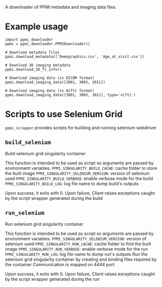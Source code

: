 A downloader of PPMI metadata and imaging data files.

# Example usage

```
import ppmi_downloader
ppmi = ppmi_downloader.PPMIDownloader()

# Download metadata files
ppmi.download_metadata(['Demographics.csv', 'Age_at_visit.csv'])

# Download 3D imaging metadata
ppmi.download_3D_T1_info()

# Download imaging data (in DICOM format)
ppmi.download_imaging_data([3001, 3003, 3011])

# Download imaging data (in Nifti format)
ppmi.download_imaging_data([3001, 3003, 3011], type='nifti')

```

# Scripts to use Selenium Grid 

`ppmi_scrapper` provides scripts for building and running
selenium webdriver 

## `build_selenium`

Build selenium grid singularity container

This function is intended to be used as script
so arguments are passed by environment variables.
`PPMI_SINGULARITY_BUILD_CACHE`: cache folder to store the built image
`PPMI_SINGULARITY_SELENIUM_VERSION`: version of selenium used
`PPMI_SINGULARITY_BUILD_VERBOSE`: enable verbose mode for the build
`PPMI_SINGULARITY_BUILD_LOG`: log file name to dump build's outputs

Upon success, it exits with 0.
Upon failure, Client raises exceptions caught by the script wrapper
generated during the build

## `run_selenium`

Run selenium grid singularity container

This function is intended to be used as script
so arguments are passed by environment variables.
`PPMI_SINGULARITY_SELENIUM_VERSION`: version of selenium used
`PPMI_SINGULARITY_RUN_CACHE`: cache folder to find the built image
`PPMI_SINGULARITY_RUN_VERBOSE`: enable verbose mode for the run
`PPMI_SINGULARITY_RUN_LOG`: log file name to dump run's outputs
Run the selenium grid singularity container by
creating and binding files required by the container
Communication is mapped on 4444 port.


Upon success, it exits with 0.
Upon failure, Client raises exceptions caught by the script wrapper
generated during the run

